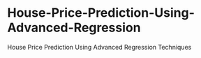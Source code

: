 # House-Price-Prediction-Using-Advanced-Regression
House Price Prediction Using Advanced Regression Techniques
